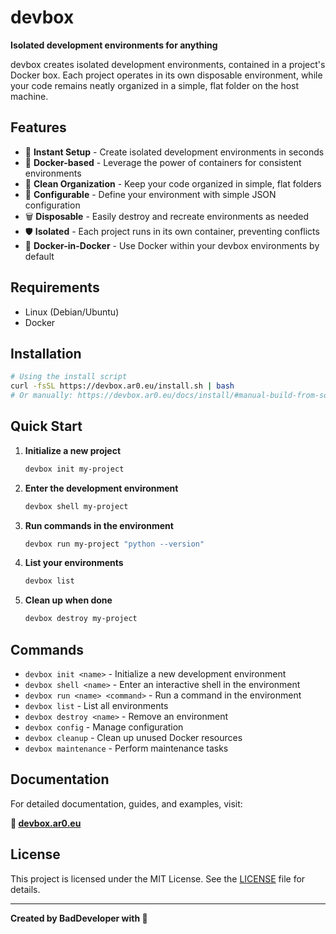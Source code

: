 # devbox

**Isolated development environments for anything**

devbox creates isolated development environments, contained in a project's Docker box. Each project operates in its own disposable environment, while your code remains neatly organized in a simple, flat folder on the host machine.

## Features

- 🚀 **Instant Setup** - Create isolated development environments in seconds
- 🐳 **Docker-based** - Leverage the power of containers for consistent environments
- 📁 **Clean Organization** - Keep your code organized in simple, flat folders
- 🔧 **Configurable** - Define your environment with simple JSON configuration
- 🗑️ **Disposable** - Easily destroy and recreate environments as needed
- 🛡️ **Isolated** - Each project runs in its own container, preventing conflicts
- 🔄 **Docker-in-Docker** - Use Docker within your devbox environments by default

## Requirements

- Linux (Debian/Ubuntu)
- Docker

## Installation

```bash
# Using the install script
curl -fsSL https://devbox.ar0.eu/install.sh | bash
# Or manually: https://devbox.ar0.eu/docs/install/#manual-build-from-source
```

## Quick Start

1. **Initialize a new project**
   ```bash
   devbox init my-project
   ```

2. **Enter the development environment**
   ```bash
   devbox shell my-project
   ```

3. **Run commands in the environment**
   ```bash
   devbox run my-project "python --version"
   ```

4. **List your environments**
   ```bash
   devbox list
   ```

5. **Clean up when done**
   ```bash
   devbox destroy my-project
   ```

## Commands

- `devbox init <name>` - Initialize a new development environment
- `devbox shell <name>` - Enter an interactive shell in the environment
- `devbox run <name> <command>` - Run a command in the environment
- `devbox list` - List all environments
- `devbox destroy <name>` - Remove an environment
- `devbox config` - Manage configuration
- `devbox cleanup` - Clean up unused Docker resources
- `devbox maintenance` - Perform maintenance tasks

## Documentation

For detailed documentation, guides, and examples, visit:

**📖 [devbox.ar0.eu](https://devbox.ar0.eu)**

## License

This project is licensed under the MIT License. See the [LICENSE](LICENSE) file for details.

---

**Created by BadDeveloper with 💚**
